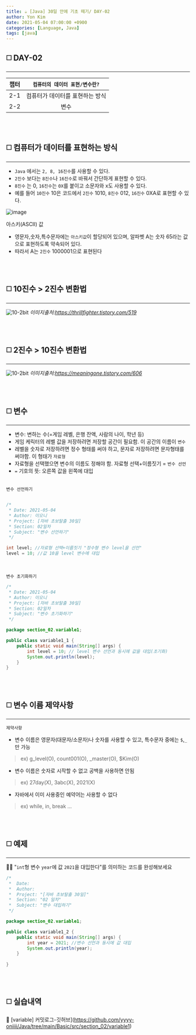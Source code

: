 ```yaml
---
title: ☕️ [Java] 30일 안에 기초 떼기/ DAY-02
author: Yon Kim
date: 2021-05-04 07:00:00 +0900
categories: [Language, Java]
tags: [java]
---
```


## ◻️ **DAY-02**

---
|챕터|`컴퓨터의 데이터 표현/변수란?`|
|:---:|:---:|
|2-1|컴퓨터가 데이터를 표현하는 방식|
|2-2|변수|



<br><br>

## ◻️ **컴퓨터가 데이터를 표현하는 방식**
---

- `Java` 에서는 `2, 8, 16진수`를 사용할 수 있다. 
- `2진수` 보다는 `8진수`나 `16진수`로 바꿔서 간단하게 표현할 수 있다.
- `8진수` 는 0, `16진수`는 `0X`를 붙이고 소문자와 x도 사용할 수 있다.
- 예를 들어 `10진수` 10은 코드에서 `2진수` 1010, `8진수` 012, `16진수` 0XA로 표현할 수 있다.

![image](https://user-images.githubusercontent.com/81901102/117548151-4d050d80-b06e-11eb-824f-45a818f11bd4.png)

아스키(ASCII) 값

- 영문자,숫자,특수문자에는 `아스키값`이 할당되어 있으며, 알파벳 A는 숫자 65라는 값으로 표현하도록 약속되어 있다. 
- 따라서 A는 `2진수` 1000001으로 표현된다



<br><br>


## ◻️ **10진수 > 2진수 변환법**
---

![10-2bit](https://img1.daumcdn.net/thumb/R1280x0/?scode=mtistory2&fname=https%3A%2F%2Fblog.kakaocdn.net%2Fdn%2FcLbNy8%2Fbtq39ly6xoV%2FmBiDohIOfdMbedZCWGWts0%2Fimg.png)
_이미지출처:https://thrillfighter.tistory.com/519_

<br><br>

## ◻️ **2진수 > 10진수 변환법**
---

![10-2bit](https://img1.daumcdn.net/thumb/R1280x0/?scode=mtistory2&fname=https%3A%2F%2Fblog.kakaocdn.net%2Fdn%2FbJYTgl%2Fbtq3291cvpz%2F2EfkFarz1LboFkUdbVmkg0%2Fimg.png)
_이미지출처:https://meaningone.tistory.com/606_

<br><br>

## ◻️ **변수**
---

- 변수: 변하는 수(=게임 레벨, 은행 잔액, 사람의 나이, 학년 등)<br>
- 게임 케릭터의 레벨 값을 저장하려면 저장할 공간이 필요함. 이 공간의 이름이 `변수`<br>
- 레벨을 숫자로 저장하려면 정수 형태를 써야 하고, 문자로 저장하려면 문자형태를 써야함. 이 형태가 `자료형`<br>
- 자료형을 선택했으면 변수의 이름도 정해야 함. 자료형 선택+이름짓기 = `번수 선언`<br>
- `=` 기호의 뜻: 오른쪽 값을 왼쪽에 대입<br><br>

`변수 선언하기`
```java

/*
 * Date: 2021-05-04
 * Author: 이오니
 * Project: [자바 초보탈출 30일]
 * Section: 02일차
 * Subject: "변수 선언하기"
 */

int level; //자료형 선택+이름짓기 "정수형 변수 level을 선언" 
level = 10; //값 10을 level 변수에 대입

```
<br>

`변수 초기화하기`
```java
/*
 * Date: 2021-05-04
 * Author: 이오니
 * Project: [자바 초보탈출 30일]
 * Section: 02일차
 * Subject: "변수 초기화하기"
 */

package section_02.variable1;

public class variable1_1 {
    public static void main(String[] args) {
        int level = 10; // level 변수 선언과 동시에 값을 대입(초기화)
        System.out.println(level);
    }
}
```
<br><br>

## ◻️ **변수 이름 제약사항**
---

`제약사항`<br>
- 변수 이름은 영문자(대문자/소문자)나 숫자를 사용할 수 있고, 특수문자 중에는 `$`,`_` 만 가능
> ex) g_level(O), count001(O), _master(O), $Kim(O)<br>
- 변수 이름은 숫자로 시작할 수 없고 공백을 사용하면 안됨
> ex) 27day(X), 3abc(X), 2021(X)
- 자바에서 이미 사용중인 예약어는 사용할 수 없다
> ex) while, in, break ...

<br><br>

## ◻️ **예제**
---
🧙‍♂️ "`int`형 변수 `year`에 값 `2021`을 대입한다"를 의미하는 코드를 완성해보세요


```java
/*
 *  Date:   
 *  Author:
 *  Project: "[자바 초보탈출 30일]"
 *  Section: "02 일차"
 *  Subject: "변수 대입하기"
 */

package section_02.variable1;

public class variable1_2 {
    public static void main(String[] args) {
        int year = 2021; //변수 선언과 동시에 값 대입
        System.out.println(year);
    }
    
}
```
<br><br>

## ◻️ **실습내역**

🚩 [variable] 커밋로그-깃허브](https://github.com/yyyy-oniiii/Java/tree/main/Basic/src/section_02/variable1)
